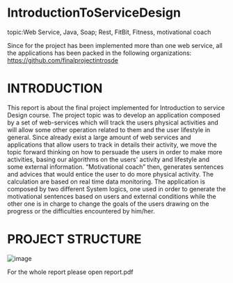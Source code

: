 # IntroductionToServiceDesign
topic:Web Service, Java, Soap; Rest, FitBit, Fitness, motivational coach

Since for the project has been implemented more than one web service, all the applications has been packed in the following organizations: https://github.com/finalprojectintrosde


# INTRODUCTION
This report is about the final project implemented for Introduction to service Design course.
The project topic was to develop an application composed by a set of web-services which will track the users physical activities and will allow some other operation related to them and the user lifestyle in general.
Since already exist a large amount of web services and applications that allow users to track in details their activity, we move the topic forward thinking on how to persuade the users in order to make more activities, basing our algorithms on the users' activity and lifestyle and some external information.
“Motivational coach” then, generates sentences and advices that would entice  the user to do more physical activity. The calculation are based on real time data monitoring.
The application is composed by two different System logics, one used in order to generate the motivational sentences based on users and external conditions while the other one is in charge to change the goals of the users drawing on the progress or the difficulties encountered by him/her.

# PROJECT STRUCTURE


![image](https://cloud.githubusercontent.com/assets/22235696/22397791/af73a4be-e579-11e6-87b6-46c6000c78d4.png)


For the whole report please open report.pdf

